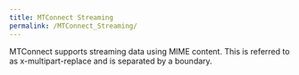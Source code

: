 ```yaml
---
title: MTConnect Streaming
permalink: /MTConnect_Streaming/
---
```


MTConnect supports streaming data using MIME content. This is referred
to as x-multipart-replace and is separated by a boundary.